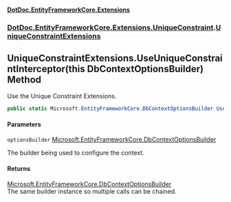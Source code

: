 #### [DotDoc\.EntityFrameworkCore\.Extensions](index.md 'index')
### [DotDoc\.EntityFrameworkCore\.Extensions\.UniqueConstraint](DotDoc.EntityFrameworkCore.Extensions.UniqueConstraint.md 'DotDoc\.EntityFrameworkCore\.Extensions\.UniqueConstraint').[UniqueConstraintExtensions](UniqueConstraintExtensions.md 'DotDoc\.EntityFrameworkCore\.Extensions\.UniqueConstraint\.UniqueConstraintExtensions')

## UniqueConstraintExtensions\.UseUniqueConstraintInterceptor\(this DbContextOptionsBuilder\) Method

Use the Unique Constraint Extensions\.

```csharp
public static Microsoft.EntityFrameworkCore.DbContextOptionsBuilder UseUniqueConstraintInterceptor(this Microsoft.EntityFrameworkCore.DbContextOptionsBuilder optionsBuilder);
```
#### Parameters

<a name='DotDoc.EntityFrameworkCore.Extensions.UniqueConstraint.UniqueConstraintExtensions.UseUniqueConstraintInterceptor(thisMicrosoft.EntityFrameworkCore.DbContextOptionsBuilder).optionsBuilder'></a>

`optionsBuilder` [Microsoft\.EntityFrameworkCore\.DbContextOptionsBuilder](https://learn.microsoft.com/en-us/dotnet/api/microsoft.entityframeworkcore.dbcontextoptionsbuilder 'Microsoft\.EntityFrameworkCore\.DbContextOptionsBuilder')

The builder being used to configure the context\.

#### Returns
[Microsoft\.EntityFrameworkCore\.DbContextOptionsBuilder](https://learn.microsoft.com/en-us/dotnet/api/microsoft.entityframeworkcore.dbcontextoptionsbuilder 'Microsoft\.EntityFrameworkCore\.DbContextOptionsBuilder')  
The same builder instance so multiple calls can be chained\.